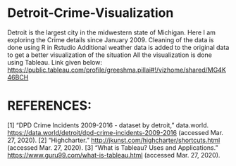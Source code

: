 # Detroit-Crime-Visualization

Detroit is the largest city in the midwestern state of Michigan. Here I am exploring the Crime details since January 2009.
Cleaning of the data is done using R in Rstudio
Additional weather data is added to the original data to get a better visualization of the situation
All the visualization is done using Tableau. Link given below:
https://public.tableau.com/profile/greeshma.pillai#!/vizhome/shared/MG4K46BCH


# REFERENCES:
[1]	“DPD Crime Incidents 2009-2016 - dataset by detroit,” data.world. https://data.world/detroit/dpd-crime-incidents-2009-2016 (accessed Mar. 27, 2020).
[2]	“Highcharter.” http://jkunst.com/highcharter/shortcuts.html (accessed Mar. 27, 2020).
[3]	“What is Tableau? Uses and Applications.” https://www.guru99.com/what-is-tableau.html (accessed Mar. 27, 2020).


